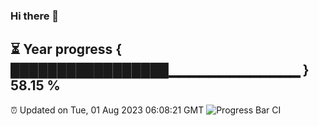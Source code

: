 ### Hi there 👋
⏳ Year progress { █████████████████▁▁▁▁▁▁▁▁▁▁▁▁▁ } 58.15 %
---
⏰ Updated on Tue, 01 Aug 2023 06:08:21 GMT
![Progress Bar CI](https://github.com/Moyi321/Moyi321/workflows/Progress%20Bar%20CI/badge.svg)
